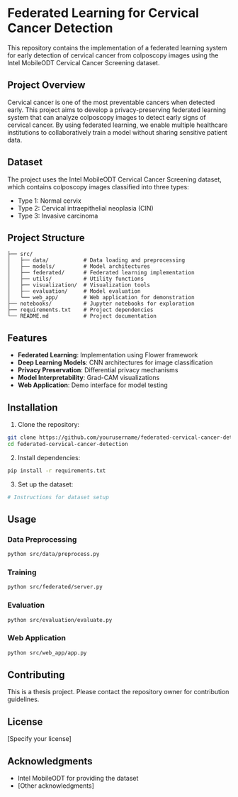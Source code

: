 # Federated Learning for Cervical Cancer Detection

This repository contains the implementation of a federated learning system for early detection of cervical cancer from colposcopy images using the Intel MobileODT Cervical Cancer Screening dataset.

## Project Overview

Cervical cancer is one of the most preventable cancers when detected early. This project aims to develop a privacy-preserving federated learning system that can analyze colposcopy images to detect early signs of cervical cancer. By using federated learning, we enable multiple healthcare institutions to collaboratively train a model without sharing sensitive patient data.

## Dataset

The project uses the Intel MobileODT Cervical Cancer Screening dataset, which contains colposcopy images classified into three types:
- Type 1: Normal cervix
- Type 2: Cervical intraepithelial neoplasia (CIN)
- Type 3: Invasive carcinoma

## Project Structure

```
├── src/
│   ├── data/           # Data loading and preprocessing
│   ├── models/         # Model architectures
│   ├── federated/      # Federated learning implementation
│   ├── utils/          # Utility functions
│   ├── visualization/  # Visualization tools
│   ├── evaluation/     # Model evaluation
│   └── web_app/        # Web application for demonstration
├── notebooks/          # Jupyter notebooks for exploration
├── requirements.txt    # Project dependencies
└── README.md           # Project documentation
```

## Features

- **Federated Learning**: Implementation using Flower framework
- **Deep Learning Models**: CNN architectures for image classification
- **Privacy Preservation**: Differential privacy mechanisms
- **Model Interpretability**: Grad-CAM visualizations
- **Web Application**: Demo interface for model testing

## Installation

1. Clone the repository:
```bash
git clone https://github.com/yourusername/federated-cervical-cancer-detection.git
cd federated-cervical-cancer-detection
```

2. Install dependencies:
```bash
pip install -r requirements.txt
```

3. Set up the dataset:
```bash
# Instructions for dataset setup
```

## Usage

### Data Preprocessing
```bash
python src/data/preprocess.py
```

### Training
```bash
python src/federated/server.py
```

### Evaluation
```bash
python src/evaluation/evaluate.py
```

### Web Application
```bash
python src/web_app/app.py
```

## Contributing

This is a thesis project. Please contact the repository owner for contribution guidelines.

## License

[Specify your license]

## Acknowledgments

- Intel MobileODT for providing the dataset
- [Other acknowledgments] 